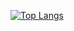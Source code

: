 [![Top Langs](https://github-readme-stats.vercel.app/api/top-langs/?username=io-kobayashiii&layout=compact&theme=onedark)](https://github.com/anuraghazra/github-readme-stats)
